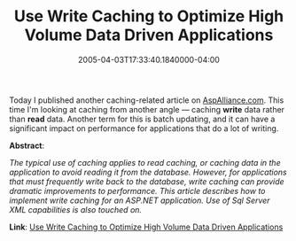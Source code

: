 ﻿---
title: Use Write Caching to Optimize High Volume Data Driven Applications
date: "2005-04-03T17:33:40.1840000-04:00"
description: Today I published another caching-related article on
featuredImage: img/1856-featured.png
---

Today I published another caching-related article on [AspAlliance.com](http://aspalliance.com/). This time I'm looking at caching from another angle — caching **write** data rather than **read** data. Another term for this is batch updating, and it can have a significant impact on performance for applications that do a lot of writing.

**Abstract**:

*The typical use of caching applies to read caching, or caching data in the application to avoid reading it from the database. However, for applications that must frequently write back to the database, write caching can provide dramatic improvements to performance. This article describes how to implement write caching for an ASP.NET application. Use of Sql Server XML capabilities is also touched on.*

**Link**: [Use Write Caching to Optimize High Volume Data Driven Applications](http://aspalliance.com/649)

